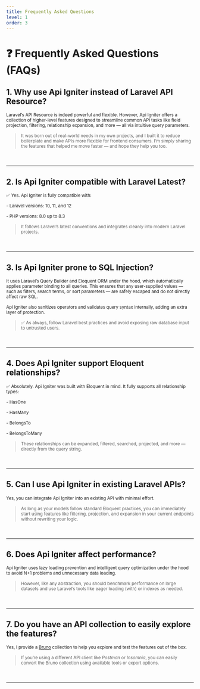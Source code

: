 ```yaml
---
title: Frequently Asked Questions
level: 1
order: 3
---
```


# ❓ Frequently Asked Questions (FAQs)

## 1. Why use Api Igniter instead of Laravel API Resource?

<sup>Laravel’s API Resource is indeed powerful and flexible. However, Api Igniter offers a collection of higher-level features designed to streamline common API tasks like field projection, filtering, relationship expansion, and more — all via intuitive query parameters.</sup>

> <sup>It was born out of real-world needs in my own projects, and I built it to reduce boilerplate and make APIs more flexible for frontend consumers. I’m simply sharing the features that helped me move faster — and hope they help you too.</sup>

<br>

---

## 2. Is Api Igniter compatible with Laravel Latest?

<sup>✅ Yes. Api Igniter is fully compatible with:</sup>

<sup>- Laravel versions: 10, 11, and 12</sup>

<sup>- PHP versions: 8.0 up to 8.3</sup> 

> <sup>It follows Laravel’s latest conventions and integrates cleanly into modern Laravel projects.</sup>

<br>

---

## 3. Is Api Igniter prone to SQL Injection?

<sup>It uses Laravel’s Query Builder and Eloquent ORM under the hood, which automatically applies parameter binding to all queries. This ensures that any user-supplied values — such as filters, search terms, or sort parameters — are safely escaped and do not directly affect raw SQL.</sup>

<sup>Api Igniter also sanitizes operators and validates query syntax internally, adding an extra layer of protection.</sup>

> <sup>✅ As always, follow Laravel best practices and avoid exposing raw database input to untrusted users.</sup>

<br>

---

## 4. Does Api Igniter support Eloquent relationships?

<sup>✅ Absolutely. Api Igniter was built with Eloquent in mind. It fully supports all relationship types:</sup>

<sup>- HasOne</sup>

<sup>- HasMany</sup>

<sup>- BelongsTo</sup>

<sup>- BelongsToMany</sup>

> <sup>These relationships can be expanded, filtered, searched, projected, and more — directly from the query string.</sup>

<br>

---

## 5. Can I use Api Igniter in existing Laravel APIs?

<sup>Yes, you can integrate Api Igniter into an existing API with minimal effort.</sup>

> <sup>As long as your models follow standard Eloquent practices, you can immediately start using features like filtering, projection, and expansion in your current endpoints without rewriting your logic.</sup>

<br>

---
<!-- 
## 6. Is Api Igniter configurable?

<sup>✅ Yes, it’s designed with flexibility in mind.</sup>

<sup>You can:</sup>

<sup>- Customize the query parameter names if you prefer different conventions.</sup>

<sup>- Enable or disable specific features.</sup>

<sup>- Extend or override behaviors such as filter operators, field resolution, or pagination format.</sup>

> <sup>A configuration file is published where you can fine-tune how Api Igniter behaves in your application.</sup>

<br>

--- -->

## 6. Does Api Igniter affect performance?

<sup>Api Igniter uses lazy loading prevention and intelligent query optimization under the hood to avoid N+1 problems and unnecessary data loading.</sup>

> <sup>However, like any abstraction, you should benchmark performance on large datasets and use Laravel’s tools like eager loading (with) or indexes as needed.</sup>

<br>

---

## 7. Do you have an API collection to easily explore the features?

<sup>Yes, I provide a [Bruno](https://github.com/rodrigogalura/api-igniter/tree/main/stubs/bruno-collection) collection to help you explore and test the features out of the box.</sup>

> <sup>If you’re using a different API client like *Postman* or *Insomnia*, you can easily convert the Bruno collection using available tools or export options.</sup>

<br>

---

